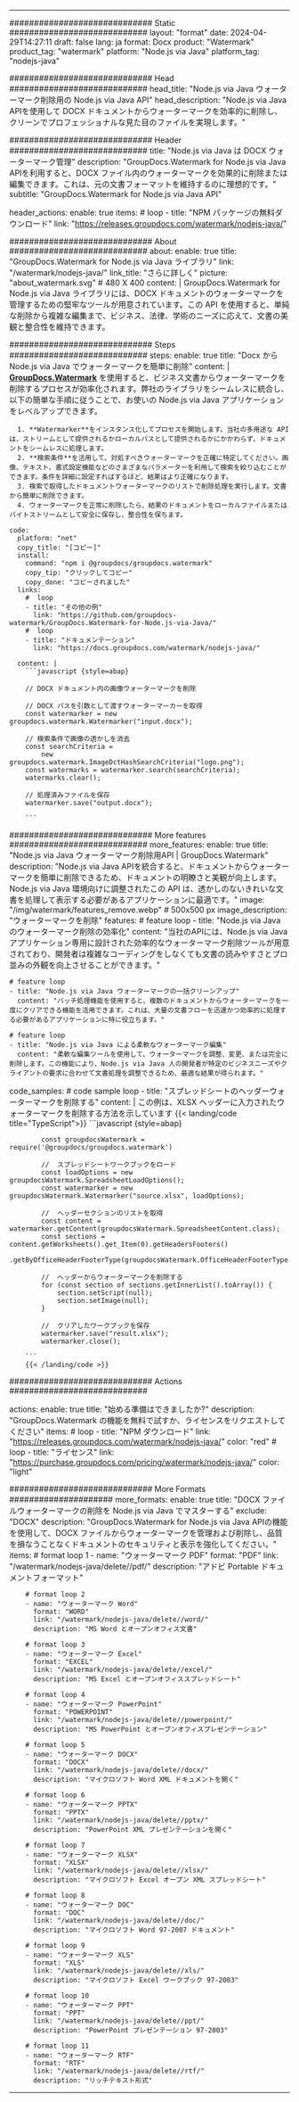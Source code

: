 
---
############################# Static ############################
layout: "format"
date:  2024-04-29T14:27:11
draft: false
lang: ja
format: Docx
product: "Watermark"
product_tag: "watermark"
platform: "Node.js via Java"
platform_tag: "nodejs-java"

############################# Head ############################
head_title: "Node.js via Java ウォーターマーク削除用の Node.js via Java API"
head_description: "Node.js via Java APIを使用して DOCX ドキュメントからウォーターマークを効率的に削除し、クリーンでプロフェッショナルな見た目のファイルを実現します。"

############################# Header ############################
title: "Node.js via Java は DOCX ウォーターマーク管理" 
description: "GroupDocs.Watermark for Node.js via Java APIを利用すると、DOCX ファイル内のウォーターマークを効果的に削除または編集できます。これは、元の文書フォーマットを維持するのに理想的です。"
subtitle: "GroupDocs.Watermark for Node.js via Java API" 

header_actions:
  enable: true
  items:
    #  loop
    - title: "NPM パッケージの無料ダウンロード"
      link: "https://releases.groupdocs.com/watermark/nodejs-java/"
      
############################# About ############################
about:
    enable: true
    title: "GroupDocs.Watermark for Node.js via Java ライブラリ"
    link: "/watermark/nodejs-java/"
    link_title: "さらに詳しく"
    picture: "about_watermark.svg" # 480 X 400
    content: |
       GroupDocs.Watermark for Node.js via Java ライブラリには、DOCX ドキュメントのウォーターマークを管理するための堅牢なツールが用意されています。この API を使用すると、単純な削除から複雑な編集まで、ビジネス、法律、学術のニーズに応えて、文書の美観と整合性を維持できます。

############################# Steps ############################
steps:
    enable: true
    title: "Docx から Node.js via Java でウォーターマークを簡単に削除"
    content: |
      **[GroupDocs.Watermark](https://products.groupdocs.com/watermark/nodejs-java/)** を使用すると、ビジネス文書からウォーターマークを削除するプロセスが効率化されます。弊社のライブラリをシームレスに統合し、以下の簡単な手順に従うことで、お使いの Node.js via Java アプリケーションをレベルアップできます。
      
      1. **Watermarker**をインスタンス化してプロセスを開始します。当社の多用途な API は、ストリームとして提供されるかローカルパスとして提供されるかにかかわらず、ドキュメントをシームレスに処理します。
      2. **検索条件**を活用して、対処すべきウォーターマークを正確に特定してください。画像、テキスト、書式設定機能などのさまざまなパラメーターを利用して検索を絞り込むことができます。条件を詳細に設定すればするほど、結果はより正確になります。
      3. 検索で取得したドキュメントウォーターマークのリストで削除処理を実行します。文書から簡単に削除できます。
      4. ウォーターマークを正常に削除したら、結果のドキュメントをローカルファイルまたはバイトストリームとして安全に保存し、整合性を保ちます。
   
    code:
      platform: "net"
      copy_title: "[コピー]"
      install:
        command: "npm i @groupdocs/groupdocs.watermark"
        copy_tip: "クリックしてコピー"
        copy_done: "コピーされました"
      links:
        #  loop
        - title: "その他の例"
          link: "https://github.com/groupdocs-watermark/GroupDocs.Watermark-for-Node.js-via-Java/"
        #  loop
        - title: "ドキュメンテーション"
          link: "https://docs.groupdocs.com/watermark/nodejs-java/"
          
      content: |
        ```javascript {style=abap}

        // DOCX ドキュメント内の画像ウォーターマークを削除

        // DOCX パスを引数として渡すウォーターマーカーを取得
        const watermarker = new groupdocs.watermark.Watermarker("input.docx");
        
        // 検索条件で画像の透かしを消去
        const searchCriteria = 
            new groupdocs.watermark.ImageDctHashSearchCriteria("logo.png");
        const watermarks = watermarker.search(searchCriteria);
        watermarks.clear();

        // 処理済みファイルを保存
        watermarker.save("output.docx");
        
        ```            

############################# More features ############################
more_features:
  enable: true
  title: "Node.js via Java ウォーターマーク削除用API | GroupDocs.Watermark"
  description: "Node.js via Java APIを統合すると、ドキュメントからウォーターマークを簡単に削除できるため、ドキュメントの明瞭さと美観が向上します。Node.js via Java 環境向けに調整されたこの API は、透かしのないきれいな文書を処理して表示する必要があるアプリケーションに最適です。"
  image: "/img/watermark/features_remove.webp" # 500x500 px
  image_description: "ウォーターマークを削除"
  features:
    # feature loop
    - title: "Node.js via Java のウォーターマーク削除の効率化"
      content: "当社のAPIには、Node.js via Java アプリケーション専用に設計された効率的なウォーターマーク削除ツールが用意されており、開発者は複雑なコーディングをしなくても文書の読みやすさとプロ並みの外観を向上させることができます。"

    # feature loop
    - title: "Node.js via Java ウォーターマークの一括クリーンアップ"
      content: "バッチ処理機能を使用すると、複数のドキュメントからウォーターマークを一度にクリアできる機能を活用できます。これは、大量の文書フローを迅速かつ効率的に処理する必要があるアプリケーションに特に役立ちます。"

    # feature loop
    - title: "Node.js via Java による柔軟なウォーターマーク編集"
      content: "柔軟な編集ツールを使用して、ウォーターマークを調整、変更、または完全に削除します。この機能により、Node.js via Java 人の開発者が特定のビジネスニーズやクライアントの要求に合わせて文書処理を調整できるため、最適な結果が得られます。"
      
  code_samples:
    # code sample loop
    - title: "スプレッドシートのヘッダーウォーターマークを削除する"
      content: |
        この例は、XLSX ヘッダーに入力されたウォーターマークを削除する方法を示しています
        {{< landing/code title="TypeScript">}}
        ```javascript {style=abap}
        
            const groupdocsWatermark = require('@groupdocs/groupdocs.watermark')

            //  スプレッドシートワークブックをロード
            const loadOptions = new groupdocsWatermark.SpreadsheetLoadOptions();
            const watermarker = new groupdocsWatermark.Watermarker("source.xlsx", loadOptions);

            //  ヘッダーセクションのリストを取得
            const content = watermarker.getContent(groupdocsWatermark.SpreadsheetContent.class);
            const sections = content.getWorksheets().get_Item(0).getHeadersFooters()
                .getByOfficeHeaderFooterType(groupdocsWatermark.OfficeHeaderFooterType.HeaderPrimary).getSections();
  
            //  ヘッダーからウォーターマークを削除する
            for (const section of sections.getInnerList().toArray()) {
                section.setScript(null);
                section.setImage(null);
            }

            //  クリアしたワークブックを保存
            watermarker.save("result.xlsx");
            watermarker.close();

        ```
        {{< /landing/code >}}


############################# Actions ############################

actions:
  enable: true
  title: "始める準備はできましたか?"
  description: "GroupDocs.Watermark の機能を無料で試すか、ライセンスをリクエストしてください"
  items:
    #  loop
    - title: "NPM ダウンロード"
      link: "https://releases.groupdocs.com/watermark/nodejs-java/"
      color: "red"
        #  loop
    - title: "ライセンス"
      link: "https://purchase.groupdocs.com/pricing/watermark/nodejs-java/"
      color: "light"


############################# More Formats #####################
more_formats:
    enable: true
    title: "DOCX ファイルウォーターマークの削除を Node.js via Java でマスターする"
    exclude: "DOCX"
    description: "GroupDocs.Watermark for Node.js via Java APIの機能を使用して、DOCX ファイルからウォーターマークを管理および削除し、品質を損なうことなくドキュメントのセキュリティと表示を強化してください。"
    items: 
        # format loop 1
        - name: "ウォーターマーク PDF"
          format: "PDF"
          link: "/watermark/nodejs-java/delete//pdf/"
          description: "アドビ Portable ドキュメントフォーマット"

        # format loop 2
        - name: "ウォーターマーク Word"
          format: "WORD"
          link: "/watermark/nodejs-java/delete//word/"
          description: "MS Word とオープンオフィス文書"
          
        # format loop 3
        - name: "ウォーターマーク Excel"
          format: "EXCEL"
          link: "/watermark/nodejs-java/delete//excel/"
          description: "MS Excel とオープンオフィススプレッドシート"

        # format loop 4
        - name: "ウォーターマーク PowerPoint"
          format: "POWERPOINT"
          link: "/watermark/nodejs-java/delete//powerpoint/"
          description: "MS PowerPoint とオープンオフィスプレゼンテーション"

        # format loop 5
        - name: "ウォーターマーク DOCX"
          format: "DOCX"
          link: "/watermark/nodejs-java/delete//docx/"
          description: "マイクロソフト Word XML ドキュメントを開く"
          
        # format loop 6
        - name: "ウォーターマーク PPTX"
          format: "PPTX"
          link: "/watermark/nodejs-java/delete//pptx/"
          description: "PowerPoint XML プレゼンテーションを開く"
          
        # format loop 7
        - name: "ウォーターマーク XLSX"
          format: "XLSX"
          link: "/watermark/nodejs-java/delete//xlsx/"
          description: "マイクロソフト Excel オープン XML スプレッドシート"

        # format loop 8
        - name: "ウォーターマーク DOC"
          format: "DOC"
          link: "/watermark/nodejs-java/delete//doc/"
          description: "マイクロソフト Word 97-2007 ドキュメント"

        # format loop 9
        - name: "ウォーターマーク XLS"
          format: "XLS"
          link: "/watermark/nodejs-java/delete//xls/"
          description: "マイクロソフト Excel ワークブック 97-2003"

        # format loop 10
        - name: "ウォーターマーク PPT"
          format: "PPT"
          link: "/watermark/nodejs-java/delete//ppt/"
          description: "PowerPoint プレゼンテーション 97-2003"

        # format loop 11
        - name: "ウォーターマーク RTF"
          format: "RTF"
          link: "/watermark/nodejs-java/delete//rtf/"
          description: "リッチテキスト形式"

---